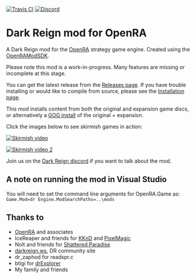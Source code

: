 [![Travis CI](https://travis-ci.org/drogoganor/DarkReign.svg?branch=master)](https://travis-ci.org/drogoganor/DarkReign/builds#) [![Discord](https://img.shields.io/discord/102860784329052160.svg)](https://discord.gg/3MKcGSW)

# Dark Reign mod for OpenRA

A Dark Reign mod for the [OpenRA](https://github.com/OpenRA/OpenRA) strategy game engine. Created using the [OpenRAModSDK](https://github.com/OpenRA/OpenRAModSDK).

Please note this mod is a work-in-progress. Many features are missing or incomplete at this stage.

You can get the latest release from the [Releases page](https://github.com/drogoganor/DarkReign/releases). If you have trouble installing or would like to compile from source, please see the [Installation page](https://github.com/drogoganor/DarkReign/wiki/Installation).

This mod installs content from both the original and expansion game discs, or alternatively a [GOG install](https://www.gog.com/game/dark_reign_expansion) of the original + expansion.

Click the images below to see skirmish games in action:

[![Skirmish video](http://img.youtube.com/vi/ZoCelizVw2w/0.jpg)](https://www.youtube.com/watch?v=ZoCelizVw2w "Skirmish video")

[![Skirmish video 2](http://img.youtube.com/vi/zB4KJKKh0ww/0.jpg)](https://www.youtube.com/watch?v=zB4KJKKh0ww "Skirmish video 2")

Join us on the [Dark Reign discord](https://discord.gg/3MKcGSW) if you want to talk about the mod.

## A note on running the mod in Visual Studio

You will need to set the command line arguments for OpenRA.Game as: `Game.Mod=dr Engine.ModSearchPaths=..\mods`

## Thanks to

* [OpenRA](http://www.openra.net/) and associates
* IceReaper and friends for [KKnD](https://www.kknd-game.com/) and [PixelMagic](https://eiveo.net/pixelmagic.html)
* Nolt and friends for [Shattered Paradise](https://www.moddb.com/mods/shattered-paradise/downloads)
* [darkreign.ws](http://darkreign.ws/), DR community site
* dr_zaphod for readspr.c
* btigi for [drExplorer](https://github.com/btigi/drExplorer)
* My family and friends